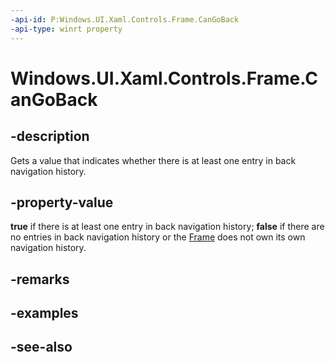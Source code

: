 ```yaml
---
-api-id: P:Windows.UI.Xaml.Controls.Frame.CanGoBack
-api-type: winrt property
---
```


<!-- Property syntax
public bool CanGoBack { get; }
-->

# Windows.UI.Xaml.Controls.Frame.CanGoBack

## -description
Gets a value that indicates whether there is at least one entry in back navigation history.



## -property-value
**true** if there is at least one entry in back navigation history; **false** if there are no entries in back navigation history or the [Frame](frame.md) does not own its own navigation history.

## -remarks

## -examples

## -see-also
